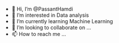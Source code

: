 - 👋 Hi, I’m @PassantHamdi
- 👀 I’m interested in Data analysis
- 🌱 I’m currently learning Machine Learning
- 💞️ I’m looking to collaborate on ...
- 📫 How to reach me ...

<!---
PassantHamdi/PassantHamdi is a ✨ special ✨ repository because its `README.md` (this file) appears on your GitHub profile.
You can click the Preview link to take a look at your changes.
--->
